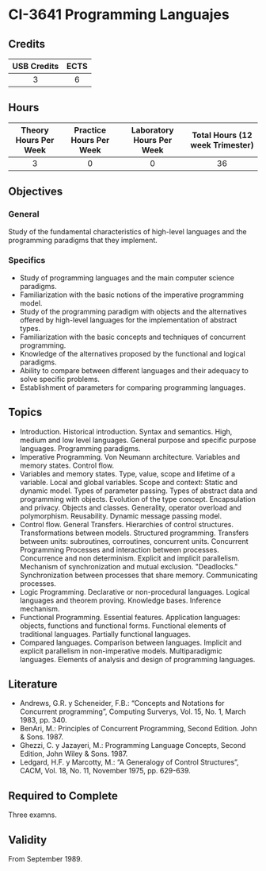 # CI-3641 Programming Languajes

## Credits

| USB Credits | ECTS |
|:-----------:|:----:|
|      3      |   6  |

## Hours

| Theory Hours Per Week | Practice Hours Per Week | Laboratory Hours Per Week | Total Hours (12 week Trimester) |
|:---------------------:|:-----------------------:|:-------------------------:|:-------------------------------:|
|           3           |            0            |             0             |                36               |

## Objectives

### General

Study of the fundamental characteristics of high-level languages and the programming paradigms that they implement.

### Specifics

* Study of programming languages and the main computer science paradigms.
* Familiarization with the basic notions of the imperative programming model.
* Study of the programming paradigm with objects and the alternatives offered by high-level languages for the implementation of abstract types.
* Familiarization with the basic concepts and techniques of concurrent programming.
* Knowledge of the alternatives proposed by the functional and logical paradigms.
* Ability to compare between different languages and their adequacy to solve specific problems.
* Establishment of parameters for comparing programming languages.

## Topics

* Introduction. Historical introduction. Syntax and semantics. High, medium and low level languages. General purpose and specific purpose languages. Programming paradigms.
* Imperative Programming. Von Neumann architecture. Variables and memory states. Control flow.
* Variables and memory states. Type, value, scope and lifetime of a variable. Local and global variables. Scope and context: Static and dynamic model. Types of parameter passing. Types of abstract data and programming with objects. Evolution of the type concept. Encapsulation and privacy. Objects and classes. Generality,
operator overload and polymorphism. Reusability. Dynamic message passing model.
* Control flow. General Transfers. Hierarchies of control structures. Transformations between models. Structured programming. Transfers between units: subroutines, corroutines, concurrent units. Concurrent Programming Processes and interaction between processes. Concurrence and non determinism. Explicit and implicit parallelism. Mechanism of synchronization and mutual exclusion. "Deadlocks." Synchronization between processes that share memory. Communicating processes.
* Logic Programming. Declarative or non-procedural languages. Logical languages and theorem proving. Knowledge bases. Inference mechanism.
* Functional Programming. Essential features. Application languages: objects, functions and functional forms. Functional elements of traditional languages. Partially functional languages.
* Compared languages. Comparison between languages. Implicit and explicit parallelism in non-imperative models. Multiparadigmic languages. Elements of analysis and design of programming languages.

## Literature

* Andrews, G.R. y Scheneider, F.B.: “Concepts and Notations for Concurrent programming”, Computing Surverys, Vol. 15, No. 1, March 1983, pp. 340.
* BenAri, M.: Principles of Concurrent Programming, Second Edition. John & Sons. 1987.
* Ghezzi, C. y Jazayeri, M.: Programming Language Concepts, Second Edition, John Wiley & Sons. 1987.
* Ledgard, H.F. y Marcotty, M.: “A Generalogy of Control Structures”, CACM, Vol. 18, No. 11, November 1975, pp. 629-639.

## Required to Complete

Three examns.

## Validity

From September 1989.
